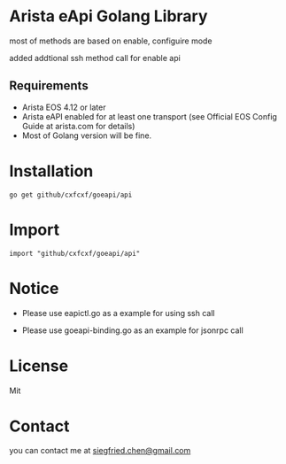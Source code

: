 # Arista eApi Golang Library

most of methods are based on enable, configuire mode

added addtional ssh method call for enable api

## Requirements

* Arista EOS 4.12 or later
* Arista eAPI enabled for at least one transport (see Official EOS Config Guide
  at arista.com for details)
* Most of Golang version will be fine.

# Installation

`go get github/cxfcxf/goeapi/api`

# Import

`import "github/cxfcxf/goeapi/api"`


# Notice

* Please use eapictl.go as a example for using ssh call

* Please use goeapi-binding.go as an example for jsonrpc call


# License

Mit

# Contact

you can contact me at siegfried.chen@gmail.com